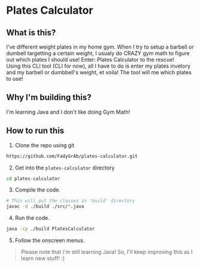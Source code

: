 # Plates Calculator

## What is this?
I've different weight plates in my home gym. When I try to setup a barbell or dumbell targetting a certain weight, I usualy do CRAZY gym math to figure out which plates I should use!
Enter: Plates Calculator to the rescue!  
Using this CLI tool (CLI for now), all I have to do is enter my plates invetory and my barbell or dumbbell's weight, et voila! The tool will me which plates to use!

## Why I'm building this?
I'm learning Java and I don't like doing Gym Math!

## How to run this
1. Clone the repo using git
```bash
https://github.com/FadyGrAb/plates-calculator.git
```
2. Get into the `plates-calculator` directory
```bash
cd plates-calculator
```
3. Compile the code.
```bash
# This will put the classes in 'build' directory
javac -d ./build ./src/*.java
```
4. Run the code.
```bash
java -cp ./build PlatesCalculator
```
5. Follow the onscreen menus.

> Please note that I'm still learning Java! So, I'll keep improving this as I learn new stuff! :)

